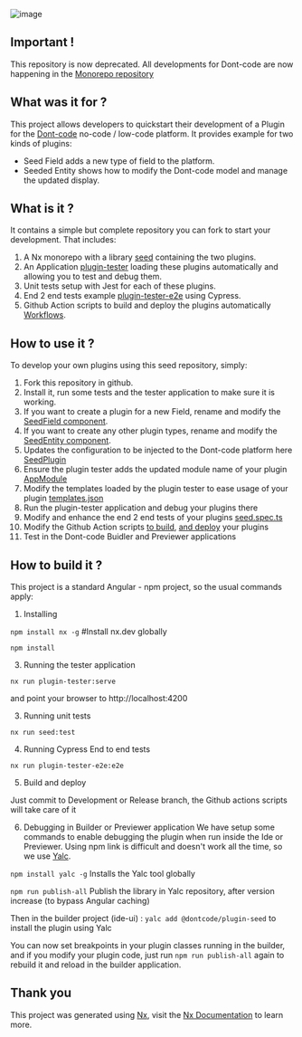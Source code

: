 ![image](https://dont-code.net/assets/logo-shadow-squared.png)
## Important !
This repository is now deprecated. All developments for Dont-code are now happening in the [Monorepo repository](https://github.com/dont-code/monorepo)

## What was it for ?

This project allows developers to quickstart their development of a Plugin for the  [Dont-code](https://dont-code.net) no-code / low-code platform.
It provides example for two kinds of plugins:
- Seed Field adds a new type of field to the platform.
- Seeded Entity shows how to modify the Dont-code model and manage the updated display.

## What is it ?
It contains a simple but complete repository you can fork to start your development. That includes:
1. A Nx monorepo with a library [seed](libs/seed) containing the two plugins.
2. An Application [plugin-tester](apps/plugin-tester) loading these plugins automatically and allowing you to test and debug them.
3. Unit tests setup with Jest for each of these plugins.
4. End 2 end tests example [plugin-tester-e2e](apps/plugin-tester-e2e) using Cypress.
5. Github Action scripts to build and deploy the plugins automatically [Workflows](.github/workflows).

## How to use it ?

To develop your own plugins using this seed repository, simply:
1. Fork this repository in github.
2. Install it, run some tests and the tester application to make sure it is working.
3. If you want to create a plugin for a new Field, rename and modify the [SeedField component](libs/seed/src/lib/preview/seed-field).
4. If you want to create any other plugin types, rename and modify the [SeedEntity component](libs/seed/src/lib/preview/seeded-entity).
5. Updates the configuration to be injected to the Dont-code platform here [SeedPlugin](libs/seed/src/lib/declaration/seed-plugin.ts)
6. Ensure the plugin tester adds the updated module name of your plugin [AppModule](apps/plugin-tester/src/app/app.module.ts)
7. Modify the templates loaded by the plugin tester to ease usage of your plugin [templates.json](apps/plugin-tester/src/assets/dev/templates.json)
8. Run the plugin-tester application and debug your plugins there
9. Modify and enhance the end 2 end tests of your plugins [seed.spec.ts](apps/plugin-tester-e2e/src/integration/report.spec.ts)
10. Modify the Github Action scripts [to build](.github/workflows/dev-build.yml), [and deploy](./.github/workflows/release.yml) your plugins
11. Test in the Dont-code Buidler and Previewer applications

## How to build it ?
This project is a standard Angular - npm project, so the usual commands apply:

1. Installing

`npm install nx -g` #Install nx.dev globally

`npm install`

3. Running the tester application

`nx run plugin-tester:serve`

and point your browser to http://localhost:4200

3. Running unit tests

  `nx run seed:test`

4. Running Cypress End to end tests

  `nx run plugin-tester-e2e:e2e`

5. Build and deploy

  Just commit to Development or Release branch, the Github actions scripts will take care of it

6. Debugging in Builder or Previewer application
  We have setup some commands to enable debugging the plugin when run inside the Ide or Previewer.
  Using npm link is difficult and doesn't work all the time, so we use [Yalc](https://github.com/wclr/yalc).

  `npm install yalc -g` Installs the Yalc tool globally

  `npm run publish-all` Publish the library in Yalc repository, after version increase (to bypass Angular caching)
  
  Then in the builder project (ide-ui) :
  `yalc add @dontcode/plugin-seed` to install the plugin using Yalc

  You can now set breakpoints in your plugin classes running in the builder, and if you modify your plugin code, just run
  `npm run publish-all` again to rebuild it and reload in the builder application.


## Thank you

This project was generated using [Nx](https://nx.dev), visit the [Nx Documentation](https://nx.dev/angular) to learn more.
